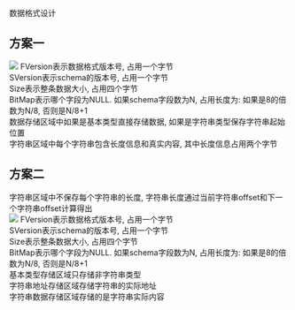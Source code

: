 
数据格式设计

## 方案一
![](/image/format1.png)
FVersion表示数据格式版本号, 占用一个字节  
SVersion表示schema的版本号, 占用一个字节  
Size表示整条数据大小, 占用四个字节  
BitMap表示哪个字段为NULL. 如果schema字段数为N, 占用长度为: 如果是8的倍数为N/8, 否则是N/8+1  
数据存储区域中如果是基本类型直接存储数据, 如果是字符串类型保存字符串起始位置  
字符串区域中每个字符串包含长度信息和真实内容, 其中长度信息占用两个字节  

## 方案二
字符串区域中不保存每个字符串的长度, 字符串长度通过当前字符串offset和下一个字符串offset计算得出  
![](/image/format2.png)
FVersion表示数据格式版本号, 占用一个字节  
SVersion表示schema的版本号, 占用一个字节  
Size表示整条数据大小, 占用四个字节  
BitMap表示哪个字段为NULL. 如果schema字段数为N, 占用长度为: 如果是8的倍数为N/8, 否则是N/8+1  
基本类型存储区域只存储非字符串类型   
字符串地址存储区域存储字符串的实际地址  
字符串数据存储区域存储的是字符串实际内容  
